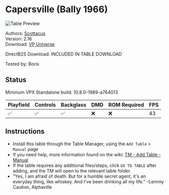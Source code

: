 ﻿# Capersville (Bally 1966)

![Table Preview](../../images/vpx-capersville.png)

Authors: [Scottacus](https://vpuniverse.com/profile/11566-scottacus/)  
Version: 2.16  
Download: [VP Universe](https://vpuniverse.com/files/file/10814-capersville-bally-1966/)

DirectB2S
Download: INCLUDED IN TABLE DOWNLOAD  

Tested by: Boris

## Status 

Minimum VPX Standalone build: 10.8.0-1989-a764013

| Playfield | Controls | Backglass | DMD | ROM Required | FPS | 
|-----------|----------|-----------|-----|--------------|-----|
| :white_check_mark: | :white_check_mark: | :white_check_mark: | :x: | :x: | 43 |

## Instructions

- Install this table through the Table Manager, using the `Add Table` > `Manual` page
- If you need help, more information found on the wiki: [TM - Add Table - Manual](https://github.com/LegendsUnchained/vpx-standalone-alp4k/wiki/%5B04%5D-%F0%9F%A7%A1-TM-%E2%80%90-Other-Features#add-table---manual)
- If the table requires any additional files/steps, click `GO TO TABLE` after adding, and the TM will open to the relevant table folder.
- "Yes, I am afraid of death. But for a humble secret agent, it's an everyday thing, like whiskey. And I've been drinking all my life." -Lemmy Caution, Alphaville

